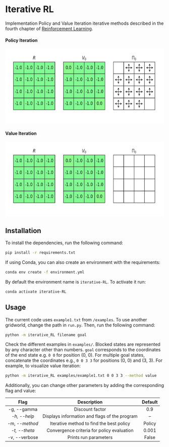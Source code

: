 # Iterative RL
Implementation Policy and Value Iteration iterative methods described in the fourth chapter of [Reinforcement Learning](http://incompleteideas.net/book/the-book.html).

#### Policy Iteration

<p align="center">
    <img width="580" height="237" src="images/policy_iteration.gif">
</p>


#### Value Iteration

<p align="center">
    <img width="580" height="237" src="images/value_iteration.gif">
</p>


## Installation

To install the dependencies, run the following command:

```bash
pip install -r requirements.txt
```

If using Conda, you can also create an environment with the requirements:

```bash
conda env create -f environment.yml
```

By default the environment name is `iterative-RL`. To activate it run:

```bash
conda activate iterative-RL
```

## Usage

The current code uses `example1.txt` from `/examples`. To use another gridworld, change the path in `run.py`. Then, run the following command:

```bash
python -m iterative_RL filename goal
```

Check the different examples in `examples/`. Blocked states are represented by any character other than numbers. `goal` corresponds to the coordinates of the end state e.g. `0 0` for position (0, 0). For multiple goal states, concatenate the coordinates e.g.,  `0 0 3 3` for positions (0, 0) and (3, 3). For example, to visualize value iteration:

```bash
python -m iterative_RL examples/example1.txt 0 0 3 3 --method value
```

Additionally, you can change other parameters by adding the corresponding flag and value:

|      Flag      |                  Description                  | Default |
| :------------: | :-------------------------------------------: | :-----: |
|  -g, --gamma   |                Discount factor                |   0.9   |
|  _-h, --help_  | Displays information and flags of the program |    –    |
| -m, --_method_ |   Iterative method to find the best policy    | Policy  |
| _-t, --theta_  |  Convergence criteria for policy evaluation   |  0.001  |
| -v, --verbose  |             Prints run parameters             |  False  |

